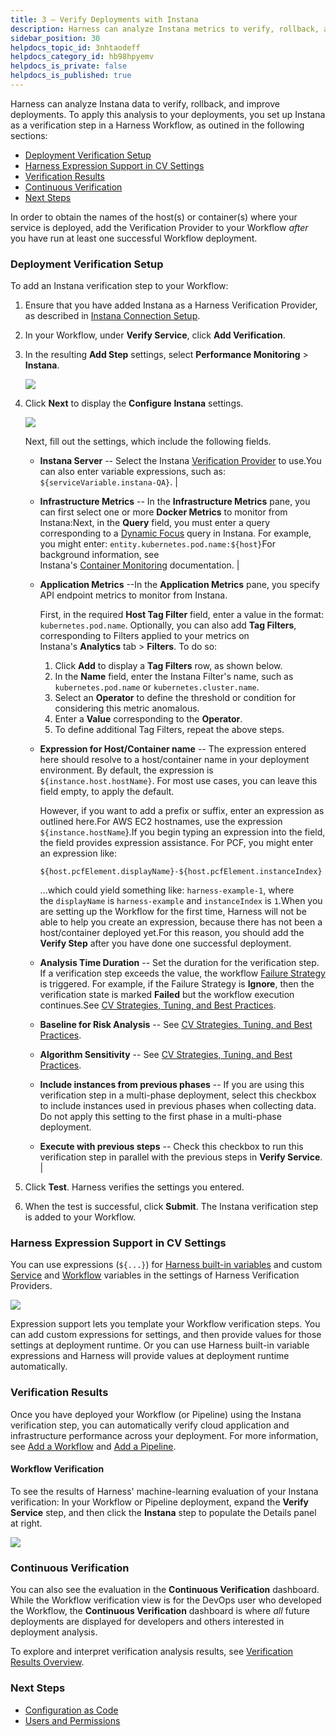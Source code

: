 ```yaml
---
title: 3 – Verify Deployments with Instana
description: Harness can analyze Instana metrics to verify, rollback, and improve deployments.
sidebar_position: 30
helpdocs_topic_id: 3nhtaodeff
helpdocs_category_id: hb98hpyemv
helpdocs_is_private: false
helpdocs_is_published: true
---
```


Harness can analyze Instana data to verify, rollback, and improve deployments. To apply this analysis to your deployments, you set up Instana as a verification step in a Harness Workflow, as outined in the following sections:

* [Deployment Verification Setup](../datadog-verification/3-verify-deployments-with-datadog.md#deployment-verification-setup)
* [Harness Expression Support in CV Settings](#harness_expression_support_in_cv_settings)
* [Verification Results](../datadog-verification/3-verify-deployments-with-datadog.md#verification-results)
* [Continuous Verification](../datadog-verification/3-verify-deployments-with-datadog.md#continuous-verification)
* [Next Steps](../datadog-verification/3-verify-deployments-with-datadog.md#next-steps)

In order to obtain the names of the host(s) or container(s) where your service is deployed, add the Verification Provider to your Workflow *after* you have run at least one successful Workflow deployment.

### Deployment Verification Setup

To add an Instana verification step to your Workflow:

1. Ensure that you have added Instana as a Harness Verification Provider, as described in [Instana Connection Setup](instana-connection-setup.md).
2. In your Workflow, under **Verify Service**, click **Add Verification**.
3. In the resulting **Add Step** settings, select **Performance Monitoring** > **Instana**.

   ![](./static/instana-verify-deployments-07.png)
	 
4. Click **Next** to display the **Configure** **Instana** settings.

   ![](./static/instana-verify-deployments-08.png)

   Next, fill out the settings, which include the following fields.  

    
    * **Instana Server** -- Select the Instana [Verification Provider](instana-connection-setup.md) to use.You can also enter variable expressions, such as: `${serviceVariable.instana-QA}`. |
    
    * **Infrastructure Metrics** -- In the **Infrastructure Metrics** pane, you can first select one or  more **Docker Metrics** to monitor from Instana:Next, in the **Query** field, you must enter a query corresponding to a [Dynamic Focus](http://docs.instana.io/dynamic_focus/) query in Instana. For example, you might enter: `entity.kubernetes.pod.name:${host}`For background information, see Instana's [Container Monitoring](https://docs.instana.io/infrastructure_monitoring/containers/) documentation. |
    
    * **Application Metrics** --In the **Application Metrics** pane, you specify API endpoint metrics to monitor from Instana.
    
      First, in the required **Host Tag Filter** field, enter a value in the format: `kubernetes.pod.name`.
      Optionally, you can also add **Tag Filters**, corresponding to Filters applied to your metrics on Instana's **Analytics** tab > **Filters**.
      To do so:
      
      1. Click **Add** to display a **Tag Filters** row, as shown below.
      2. In the **Name** field, enter the Instana Filter's name, such as `kubernetes.pod.name` or `kubernetes.cluster.name`.
      3. Select an **Operator** to define the threshold or condition for considering this metric anomalous.
      4. Enter a **Value** corresponding to the **Operator**.
      5. To define additional Tag Filters, repeat the above steps. 
    
    * **Expression for Host/Container name** -- The expression entered here should resolve to a host/container name in your deployment environment. By default, the expression is `${instance.host.hostName}`.
      For most use cases, you can leave this field empty, to apply the default. 
      
      However, if you want to add a prefix or suffix, enter an expression as outlined here.For AWS EC2 hostnames, use the expression `${instance.hostName`}.If you begin typing an expression into the field, the field provides expression assistance. For PCF, you might enter an expression like:
      ```
      ${host.pcfElement.displayName}-${host.pcfElement.instanceIndex}
      ```
      ...which could yield something like: `harness-example-1`, where the `displayName` is `harness-example` and `instanceIndex` is `1`.When you are setting up the Workflow for the first time, Harness will not be able to help you create an expression, because there has not been a host/container deployed yet.For this reason, you should add the **Verify Step** after you have done one successful deployment. 
    
    * **Analysis Time Duration** -- Set the duration for the verification step. If a verification step exceeds the value, the workflow [Failure Strategy](../../model-cd-pipeline/workflows/workflow-configuration.md#failure-strategy) is triggered. For example, if the Failure Strategy is **Ignore**, then the verification state is marked **Failed** but the workflow execution continues.See [CV Strategies, Tuning, and Best Practices](../continuous-verification-overview/concepts-cv/cv-strategies-and-best-practices.md). 
    
    * **Baseline for Risk Analysis** -- See [CV Strategies, Tuning, and Best Practices](../continuous-verification-overview/concepts-cv/cv-strategies-and-best-practices.md).
    
    * **Algorithm Sensitivity** -- See [CV Strategies, Tuning, and Best Practices](../continuous-verification-overview/concepts-cv/cv-strategies-and-best-practices.md#algorithm-sensitivity-and-failure-criteria). 
    
    * **Include instances from previous phases** -- If you are using this verification step in a multi-phase deployment, select this checkbox to include instances used in previous phases when collecting data. Do not apply this setting to the first phase in a multi-phase deployment. 
    * **Execute with previous steps** -- Check this checkbox to run this verification step in parallel with the previous steps in **Verify Service**. |

5. Click **Test**. Harness verifies the settings you entered.

6. When the test is successful, click **Submit**. The Instana verification step is added to your Workflow.

### Harness Expression Support in CV Settings

You can use expressions (`${...}`) for [Harness built-in variables](../../kubernetes-deployments/workflow-variables-expressions.md) and custom [Service](../../model-cd-pipeline/setup-services/service-configuration.md) and [Workflow](../../model-cd-pipeline/workflows/add-workflow-variables-new-template.md) variables in the settings of Harness Verification Providers.

![](./static/instana-verify-deployments-09.png)

Expression support lets you template your Workflow verification steps. You can add custom expressions for settings, and then provide values for those settings at deployment runtime. Or you can use Harness built-in variable expressions and Harness will provide values at deployment runtime automatically.

### Verification Results

Once you have deployed your Workflow (or Pipeline) using the Instana verification step, you can automatically verify cloud application and infrastructure performance across your deployment. For more information, see [Add a Workflow](../../model-cd-pipeline/workflows/workflow-configuration.md) and [Add a Pipeline](../../model-cd-pipeline/pipelines/pipeline-configuration.md).

#### Workflow Verification

To see the results of Harness' machine-learning evaluation of your Instana verification: In your Workflow or Pipeline deployment, expand the **Verify Service** step, and then click the **Instana** step to populate the Details panel at right.

![](./static/instana-verify-deployments-10.png)

### Continuous Verification

You can also see the evaluation in the **Continuous Verification** dashboard. While the Workflow verification view is for the DevOps user who developed the Workflow, the **Continuous Verification** dashboard is where *all* future deployments are displayed for developers and others interested in deployment analysis.

To explore and interpret verification analysis results, see [Verification Results Overview](../continuous-verification-overview/concepts-cv/deployment-verification-results.md).

### Next Steps

* [Configuration as Code](https://docs.harness.io/article/htvzryeqjw-configuration-as-code)
* [Users and Permissions](https://docs.harness.io/article/ven0bvulsj-users-and-permissions)

